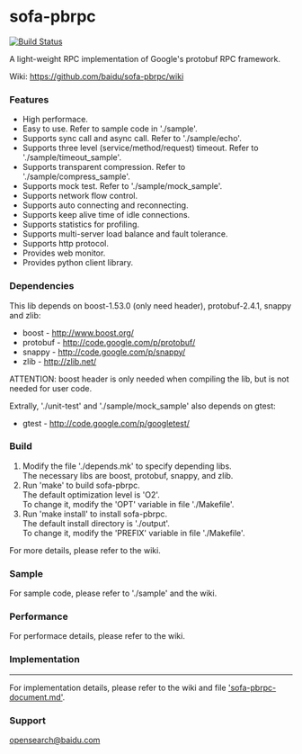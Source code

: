 sofa-pbrpc
==========
[![Build Status](https://travis-ci.org/baidu/sofa-pbrpc.svg)](https://travis-ci.org/baidu/sofa-pbrpc)

A light-weight RPC implementation of Google's protobuf RPC framework.

Wiki: https://github.com/baidu/sofa-pbrpc/wiki

### Features
* High performace.
* Easy to use. Refer to sample code in './sample'.
* Supports sync call and async call. Refer to './sample/echo'.
* Supports three level (service/method/request) timeout. Refer to './sample/timeout_sample'.
* Supports transparent compression. Refer to './sample/compress_sample'.
* Supports mock test. Refer to './sample/mock_sample'.
* Supports network flow control.
* Supports auto connecting and reconnecting.
* Supports keep alive time of idle connections.
* Supports statistics for profiling.
* Supports multi-server load balance and fault tolerance.
* Supports http protocol.
* Provides web monitor.
* Provides python client library.

### Dependencies
This lib depends on boost-1.53.0 (only need header), protobuf-2.4.1, snappy and zlib:
* boost - http://www.boost.org/
* protobuf - http://code.google.com/p/protobuf/
* snappy - http://code.google.com/p/snappy/
* zlib - http://zlib.net/

ATTENTION: boost header is only needed when compiling the lib, but is not needed for user code.

Extrally, './unit-test' and './sample/mock_sample' also depends on gtest:
* gtest - http://code.google.com/p/googletest/

### Build
1. Modify the file './depends.mk' to specify depending libs.<br>
  The necessary libs are boost, protobuf, snappy, and zlib.
2. Run 'make' to build sofa-pbrpc.<br>
  The default optimization level is 'O2'.<br>
  To change it, modify the 'OPT' variable in file './Makefile'.
3. Run 'make install' to install sofa-pbrpc.<br>
  The default install directory is './output'.<br>
  To change it, modify the 'PREFIX' variable in file './Makefile'.

For more details, please refer to the wiki.

### Sample
For sample code, please refer to './sample' and the wiki.

### Performance
For performace details, please refer to the wiki.

### Implementation
-----------
For implementation details, please refer to the wiki and file ['sofa-pbrpc-document.md'](doc/sofa-pbrpc-document.md).

### Support
opensearch@baidu.com
